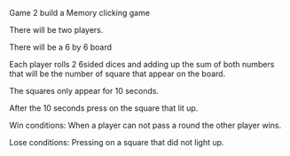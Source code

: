 Game 2 build a Memory clicking game

There will be two players. 

There will be a 6 by 6 board

Each player rolls 2 6sided dices and adding up the sum of both numbers that will be the number of square that appear on the board.

The squares only appear for 10 seconds.

After the 10 seconds press on the square that lit up.

Win conditions:
When a player can not pass a round the other player wins.


Lose conditions: 
Pressing on a square that did not light up.

